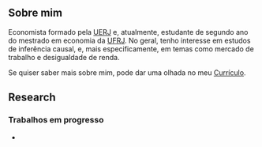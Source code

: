 ## Sobre mim

Economista formado pela [UERJ](https://www.uerj.br/) e, atualmente, estudante de segundo ano do mestrado em economia da [UFRJ](https://ufrj.br/). No geral, tenho interesse em estudos de inferência causal, e, mais especificamente, em temas como mercado de trabalho e desigualdade de renda.

Se quiser saber mais sobre mim, pode dar uma olhada no meu [Currículo](Lucas__Resume(3).pdf).


## Research

### Trabalhos em progresso
- 
